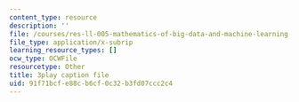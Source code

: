 ```yaml
---
content_type: resource
description: ''
file: /courses/res-ll-005-mathematics-of-big-data-and-machine-learning-january-iap-2020/91f71bcfe88cb6cf0c32b3fd07ccc2c4_ADQck0zeBLQ.srt
file_type: application/x-subrip
learning_resource_types: []
ocw_type: OCWFile
resourcetype: Other
title: 3play caption file
uid: 91f71bcf-e88c-b6cf-0c32-b3fd07ccc2c4
---
```

